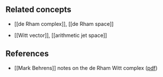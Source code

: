 

## Related concepts

* [[de Rham complex]], [[de Rham space]]

* [[Witt vector]], [[arithmetic jet space]]

## References

* [[Mark Behrens]] notes on the de Rham Witt complex ([pdf](http://www3.nd.edu/~mbehren1/TAGS/Davis_notes.pdf))